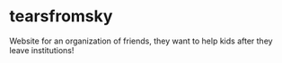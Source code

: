 # tearsfromsky
Website for an organization of friends, they want to help kids after they leave institutions!
